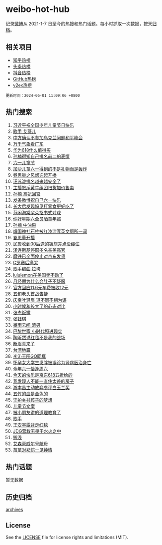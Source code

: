 # weibo-hot-hub

记录[微博](https://www.weibo.com)从 2021-1-7 日至今的热搜和热门话题。每小时抓取一次数据，按天[归档](archives)。

## 相关项目

- [知乎热榜](https://github.com/lonnyzhang423/zhihu-hot-hub)
- [头条热榜](https://github.com/lonnyzhang423/toutiao-hot-hub)
- [抖音热榜](https://github.com/lonnyzhang423/douyin-hot-hub)
- [GitHub热榜](https://github.com/lonnyzhang423/github-hot-hub)
- [v2ex热榜](https://github.com/lonnyzhang423/v2ex-hot-hub)


`更新时间：2024-06-01 11:09:06 +0800`

## 热门搜索

1. [习近平祝全国少年儿童节日快乐](https://m.weibo.cn/search?containerid=100103type%3D1%26t%3D10%26q%3D%23%E4%B9%A0%E8%BF%91%E5%B9%B3%E7%A5%9D%E5%85%A8%E5%9B%BD%E5%B0%91%E5%B9%B4%E5%84%BF%E7%AB%A5%E8%8A%82%E6%97%A5%E5%BF%AB%E4%B9%90%23&stream_entry_id=51&isnewpage=1&extparam=seat%3D1%26dgr%3D0%26filter_type%3Drealtimehot%26stream_entry_id%3D51%26c_type%3D51%26pos%3D0%26q%3D%2523%25E4%25B9%25A0%25E8%25BF%2591%25E5%25B9%25B3%25E7%25A5%259D%25E5%2585%25A8%25E5%259B%25BD%25E5%25B0%2591%25E5%25B9%25B4%25E5%2584%25BF%25E7%25AB%25A5%25E8%258A%2582%25E6%2597%25A5%25E5%25BF%25AB%25E4%25B9%2590%2523%26cate%3D10103%26display_time%3D1717211344%26pre_seqid%3D1717211344926023191172)
1. [歌手 艾薇儿](https://m.weibo.cn/search?containerid=100103type%3D1%26t%3D10%26q%3D%E6%AD%8C%E6%89%8B+%E8%89%BE%E8%96%87%E5%84%BF&stream_entry_id=31&isnewpage=1&extparam=seat%3D1%26filter_type%3Drealtimehot%26c_type%3D31%26lcate%3D5001%26realpos%3D1%26cate%3D5001%26band_rank%3D1%26dgr%3D0%26pos%3D0%26q%3D%25E6%25AD%258C%25E6%2589%258B%2520%25E8%2589%25BE%25E8%2596%2587%25E5%2584%25BF%26stream_entry_id%3D31%26flag%3D1%26display_time%3D1717211344%26pre_seqid%3D1717211344926023191172)
1. [中方确认不参加乌克兰问题和平峰会](https://m.weibo.cn/search?containerid=100103type%3D1%26t%3D10%26q%3D%23%E4%B8%AD%E6%96%B9%E7%A1%AE%E8%AE%A4%E4%B8%8D%E5%8F%82%E5%8A%A0%E4%B9%8C%E5%85%8B%E5%85%B0%E9%97%AE%E9%A2%98%E5%92%8C%E5%B9%B3%E5%B3%B0%E4%BC%9A%23&stream_entry_id=31&isnewpage=1&extparam=seat%3D1%26filter_type%3Drealtimehot%26c_type%3D31%26lcate%3D5001%26realpos%3D2%26cate%3D5001%26band_rank%3D2%26dgr%3D0%26pos%3D1%26q%3D%2523%25E4%25B8%25AD%25E6%2596%25B9%25E7%25A1%25AE%25E8%25AE%25A4%25E4%25B8%258D%25E5%258F%2582%25E5%258A%25A0%25E4%25B9%258C%25E5%2585%258B%25E5%2585%25B0%25E9%2597%25AE%25E9%25A2%2598%25E5%2592%258C%25E5%25B9%25B3%25E5%25B3%25B0%25E4%25BC%259A%2523%26stream_entry_id%3D31%26flag%3D2%26display_time%3D1717211344%26pre_seqid%3D1717211344926023191172)
1. [万千气象看广东](https://m.weibo.cn/search?containerid=100103type%3D1%26t%3D10%26q%3D%23%E4%B8%87%E5%8D%83%E6%B0%94%E8%B1%A1%E7%9C%8B%E5%B9%BF%E4%B8%9C%23&stream_entry_id=31&isnewpage=1&extparam=seat%3D1%26filter_type%3Drealtimehot%26c_type%3D31%26lcate%3D5001%26realpos%3D3%26cate%3D5001%26band_rank%3D3%26dgr%3D0%26pos%3D2%26q%3D%2523%25E4%25B8%2587%25E5%258D%2583%25E6%25B0%2594%25E8%25B1%25A1%25E7%259C%258B%25E5%25B9%25BF%25E4%25B8%259C%2523%26stream_entry_id%3D31%26flag%3D1%26display_time%3D1717211344%26pre_seqid%3D1717211344926023191172)
1. [华为618什么值得买](https://m.weibo.cn/search?containerid=100103type%3D1%26t%3D10%26q%3D%23%E5%8D%8E%E4%B8%BA618%E4%BB%80%E4%B9%88%E5%80%BC%E5%BE%97%E4%B9%B0%23&stream_entry_id=31&isnewpage=1&extparam=seat%3D1%26filter_type%3Drealtimehot%26c_type%3D31%26lcate%3D5001%26cate%3D5001%26topic_ad%3D1%26band_rank%3D4%26q%3D%2523%25E5%258D%258E%25E4%25B8%25BA618%25E4%25BB%2580%25E4%25B9%2588%25E5%2580%25BC%25E5%25BE%2597%25E4%25B9%25B0%2523%26stream_entry_id%3D31%26pos%3D3%26adid%3D240062%26is_ad_pos%3D1%26dgr%3D0%26display_time%3D1717211344%26pre_seqid%3D1717211344926023191172)
1. [孙楠得知自己排名前二的表情](https://m.weibo.cn/search?containerid=100103type%3D1%26t%3D10%26q%3D%23%E5%AD%99%E6%A5%A0%E5%BE%97%E7%9F%A5%E8%87%AA%E5%B7%B1%E6%8E%92%E5%90%8D%E5%89%8D%E4%BA%8C%E7%9A%84%E8%A1%A8%E6%83%85%23&stream_entry_id=31&isnewpage=1&extparam=seat%3D1%26filter_type%3Drealtimehot%26c_type%3D31%26lcate%3D5001%26realpos%3D4%26cate%3D5001%26band_rank%3D4%26dgr%3D0%26pos%3D4%26q%3D%2523%25E5%25AD%2599%25E6%25A5%25A0%25E5%25BE%2597%25E7%259F%25A5%25E8%2587%25AA%25E5%25B7%25B1%25E6%258E%2592%25E5%2590%258D%25E5%2589%258D%25E4%25BA%258C%25E7%259A%2584%25E8%25A1%25A8%25E6%2583%2585%2523%26stream_entry_id%3D31%26flag%3D1%26display_time%3D1717211344%26pre_seqid%3D1717211344926023191172)
1. [六一儿童节](https://m.weibo.cn/search?containerid=100103type%3D1%26t%3D10%26q%3D%E5%85%AD%E4%B8%80%E5%84%BF%E7%AB%A5%E8%8A%82&stream_entry_id=31&isnewpage=1&extparam=seat%3D1%26filter_type%3Drealtimehot%26c_type%3D31%26lcate%3D5001%26realpos%3D5%26cate%3D5001%26band_rank%3D5%26dgr%3D0%26pos%3D5%26q%3D%25E5%2585%25AD%25E4%25B8%2580%25E5%2584%25BF%25E7%25AB%25A5%25E8%258A%2582%26stream_entry_id%3D31%26flag%3D16%26display_time%3D1717211344%26pre_seqid%3D1717211344926023191172)
1. [加沙儿童六一得到的不是礼物而是轰炸](https://m.weibo.cn/search?containerid=100103type%3D1%26t%3D10%26q%3D%23%E5%8A%A0%E6%B2%99%E5%84%BF%E7%AB%A5%E5%85%AD%E4%B8%80%E5%BE%97%E5%88%B0%E7%9A%84%E4%B8%8D%E6%98%AF%E7%A4%BC%E7%89%A9%E8%80%8C%E6%98%AF%E8%BD%B0%E7%82%B8%23&stream_entry_id=31&isnewpage=1&extparam=seat%3D1%26filter_type%3Drealtimehot%26c_type%3D31%26lcate%3D5001%26realpos%3D6%26cate%3D5001%26band_rank%3D6%26dgr%3D0%26pos%3D6%26q%3D%2523%25E5%258A%25A0%25E6%25B2%2599%25E5%2584%25BF%25E7%25AB%25A5%25E5%2585%25AD%25E4%25B8%2580%25E5%25BE%2597%25E5%2588%25B0%25E7%259A%2584%25E4%25B8%258D%25E6%2598%25AF%25E7%25A4%25BC%25E7%2589%25A9%25E8%2580%258C%25E6%2598%25AF%25E8%25BD%25B0%25E7%2582%25B8%2523%26stream_entry_id%3D31%26flag%3D0%26display_time%3D1717211344%26pre_seqid%3D1717211344926023191172)
1. [眷思量之风烟迭起开播](https://m.weibo.cn/search?containerid=100103type%3D1%26t%3D10%26q%3D%23%E7%9C%B7%E6%80%9D%E9%87%8F%E4%B9%8B%E9%A3%8E%E7%83%9F%E8%BF%AD%E8%B5%B7%E5%BC%80%E6%92%AD%23&stream_entry_id=31&isnewpage=1&extparam=seat%3D1%26filter_type%3Drealtimehot%26c_type%3D31%26lcate%3D5001%26cate%3D5001%26band_rank%3D7%26q%3D%2523%25E7%259C%25B7%25E6%2580%259D%25E9%2587%258F%25E4%25B9%258B%25E9%25A3%258E%25E7%2583%259F%25E8%25BF%25AD%25E8%25B5%25B7%25E5%25BC%2580%25E6%2592%25AD%2523%26stream_entry_id%3D31%26pos%3D7%26is_ad_pos%3D1%26adid%3D240290%26dgr%3D0%26display_time%3D1717211344%26pre_seqid%3D1717211344926023191172)
1. [汪苏泷排名越来越安全了](https://m.weibo.cn/search?containerid=100103type%3D1%26t%3D10%26q%3D%23%E6%B1%AA%E8%8B%8F%E6%B3%B7%E6%8E%92%E5%90%8D%E8%B6%8A%E6%9D%A5%E8%B6%8A%E5%AE%89%E5%85%A8%E4%BA%86%23&stream_entry_id=31&isnewpage=1&extparam=seat%3D1%26filter_type%3Drealtimehot%26c_type%3D31%26lcate%3D5001%26realpos%3D7%26cate%3D5001%26band_rank%3D7%26dgr%3D0%26pos%3D8%26q%3D%2523%25E6%25B1%25AA%25E8%258B%258F%25E6%25B3%25B7%25E6%258E%2592%25E5%2590%258D%25E8%25B6%258A%25E6%259D%25A5%25E8%25B6%258A%25E5%25AE%2589%25E5%2585%25A8%25E4%25BA%2586%2523%26stream_entry_id%3D31%26flag%3D2%26display_time%3D1717211344%26pre_seqid%3D1717211344926023191172)
1. [主播怒斥黄牛组团扫货加价售卖](https://m.weibo.cn/search?containerid=100103type%3D1%26t%3D10%26q%3D%23%E4%B8%BB%E6%92%AD%E6%80%92%E6%96%A5%E9%BB%84%E7%89%9B%E7%BB%84%E5%9B%A2%E6%89%AB%E8%B4%A7%E5%8A%A0%E4%BB%B7%E5%94%AE%E5%8D%96%23&stream_entry_id=31&isnewpage=1&extparam=seat%3D1%26filter_type%3Drealtimehot%26c_type%3D31%26lcate%3D5001%26realpos%3D8%26cate%3D5001%26band_rank%3D8%26dgr%3D0%26pos%3D9%26q%3D%2523%25E4%25B8%25BB%25E6%2592%25AD%25E6%2580%2592%25E6%2596%25A5%25E9%25BB%2584%25E7%2589%259B%25E7%25BB%2584%25E5%259B%25A2%25E6%2589%25AB%25E8%25B4%25A7%25E5%258A%25A0%25E4%25BB%25B7%25E5%2594%25AE%25E5%258D%2596%2523%26stream_entry_id%3D31%26flag%3D1%26display_time%3D1717211344%26pre_seqid%3D1717211344926023191172)
1. [孙楠 熹妃回宫](https://m.weibo.cn/search?containerid=100103type%3D1%26t%3D10%26q%3D%E5%AD%99%E6%A5%A0+%E7%86%B9%E5%A6%83%E5%9B%9E%E5%AE%AB&stream_entry_id=31&isnewpage=1&extparam=seat%3D1%26filter_type%3Drealtimehot%26c_type%3D31%26lcate%3D5001%26realpos%3D9%26cate%3D5001%26band_rank%3D9%26dgr%3D0%26pos%3D10%26q%3D%25E5%25AD%2599%25E6%25A5%25A0%2520%25E7%2586%25B9%25E5%25A6%2583%25E5%259B%259E%25E5%25AE%25AB%26stream_entry_id%3D31%26flag%3D0%26display_time%3D1717211344%26pre_seqid%3D1717211344926023191172)
1. [发条微博祝自己六一快乐](https://m.weibo.cn/search?containerid=100103type%3D1%26t%3D10%26q%3D%23%E5%8F%91%E6%9D%A1%E5%BE%AE%E5%8D%9A%E7%A5%9D%E8%87%AA%E5%B7%B1%E5%85%AD%E4%B8%80%E5%BF%AB%E4%B9%90%23&stream_entry_id=31&isnewpage=1&extparam=seat%3D1%26filter_type%3Drealtimehot%26c_type%3D31%26lcate%3D5001%26realpos%3D10%26cate%3D5001%26band_rank%3D10%26dgr%3D0%26pos%3D11%26q%3D%2523%25E5%258F%2591%25E6%259D%25A1%25E5%25BE%25AE%25E5%258D%259A%25E7%25A5%259D%25E8%2587%25AA%25E5%25B7%25B1%25E5%2585%25AD%25E4%25B8%2580%25E5%25BF%25AB%25E4%25B9%2590%2523%26stream_entry_id%3D31%26flag%3D1%26display_time%3D1717211344%26pre_seqid%3D1717211344926023191172)
1. [长大后发现妈见打零食更好吃了](https://m.weibo.cn/search?containerid=100103type%3D1%26t%3D10%26q%3D%23%E9%95%BF%E5%A4%A7%E5%90%8E%E5%8F%91%E7%8E%B0%E5%A6%88%E8%A7%81%E6%89%93%E9%9B%B6%E9%A3%9F%E6%9B%B4%E5%A5%BD%E5%90%83%E4%BA%86%23&stream_entry_id=31&isnewpage=1&extparam=seat%3D1%26filter_type%3Drealtimehot%26c_type%3D31%26lcate%3D5001%26realpos%3D11%26cate%3D5001%26band_rank%3D11%26dgr%3D0%26pos%3D12%26q%3D%2523%25E9%2595%25BF%25E5%25A4%25A7%25E5%2590%258E%25E5%258F%2591%25E7%258E%25B0%25E5%25A6%2588%25E8%25A7%2581%25E6%2589%2593%25E9%259B%25B6%25E9%25A3%259F%25E6%259B%25B4%25E5%25A5%25BD%25E5%2590%2583%25E4%25BA%2586%2523%26stream_entry_id%3D31%26flag%3D1%26display_time%3D1717211344%26pre_seqid%3D1717211344926023191172)
1. [范闲海棠朵朵抠书式对戏](https://m.weibo.cn/search?containerid=100103type%3D1%26t%3D10%26q%3D%23%E8%8C%83%E9%97%B2%E6%B5%B7%E6%A3%A0%E6%9C%B5%E6%9C%B5%E6%8A%A0%E4%B9%A6%E5%BC%8F%E5%AF%B9%E6%88%8F%23&stream_entry_id=31&isnewpage=1&extparam=seat%3D1%26filter_type%3Drealtimehot%26c_type%3D31%26lcate%3D5001%26realpos%3D12%26cate%3D5001%26band_rank%3D12%26dgr%3D0%26pos%3D13%26q%3D%2523%25E8%258C%2583%25E9%2597%25B2%25E6%25B5%25B7%25E6%25A3%25A0%25E6%259C%25B5%25E6%259C%25B5%25E6%258A%25A0%25E4%25B9%25A6%25E5%25BC%258F%25E5%25AF%25B9%25E6%2588%258F%2523%26stream_entry_id%3D31%26flag%3D1%26display_time%3D1717211344%26pre_seqid%3D1717211344926023191172)
1. [你好星期六全员晒童年照](https://m.weibo.cn/search?containerid=100103type%3D1%26t%3D10%26q%3D%23%E4%BD%A0%E5%A5%BD%E6%98%9F%E6%9C%9F%E5%85%AD%E5%85%A8%E5%91%98%E6%99%92%E7%AB%A5%E5%B9%B4%E7%85%A7%23&stream_entry_id=31&isnewpage=1&extparam=seat%3D1%26filter_type%3Drealtimehot%26c_type%3D31%26lcate%3D5001%26realpos%3D13%26cate%3D5001%26band_rank%3D13%26dgr%3D0%26pos%3D14%26q%3D%2523%25E4%25BD%25A0%25E5%25A5%25BD%25E6%2598%259F%25E6%259C%259F%25E5%2585%25AD%25E5%2585%25A8%25E5%2591%2598%25E6%2599%2592%25E7%25AB%25A5%25E5%25B9%25B4%25E7%2585%25A7%2523%26stream_entry_id%3D31%26flag%3D1%26display_time%3D1717211344%26pre_seqid%3D1717211344926023191172)
1. [孙楠 牛油果](https://m.weibo.cn/search?containerid=100103type%3D1%26t%3D10%26q%3D%E5%AD%99%E6%A5%A0+%E7%89%9B%E6%B2%B9%E6%9E%9C&stream_entry_id=31&isnewpage=1&extparam=seat%3D1%26filter_type%3Drealtimehot%26c_type%3D31%26lcate%3D5001%26realpos%3D14%26cate%3D5001%26band_rank%3D14%26dgr%3D0%26pos%3D15%26q%3D%25E5%25AD%2599%25E6%25A5%25A0%2520%25E7%2589%259B%25E6%25B2%25B9%25E6%259E%259C%26stream_entry_id%3D31%26flag%3D0%26display_time%3D1717211344%26pre_seqid%3D1717211344926023191172)
1. [靖国神社石柱被红漆涂写英文厕所一词](https://m.weibo.cn/search?containerid=100103type%3D1%26t%3D10%26q%3D%23%E9%9D%96%E5%9B%BD%E7%A5%9E%E7%A4%BE%E7%9F%B3%E6%9F%B1%E8%A2%AB%E7%BA%A2%E6%BC%86%E6%B6%82%E5%86%99%E8%8B%B1%E6%96%87%E5%8E%95%E6%89%80%E4%B8%80%E8%AF%8D%23&stream_entry_id=31&isnewpage=1&extparam=seat%3D1%26filter_type%3Drealtimehot%26c_type%3D31%26lcate%3D5001%26realpos%3D15%26cate%3D5001%26band_rank%3D15%26dgr%3D0%26pos%3D16%26q%3D%2523%25E9%259D%2596%25E5%259B%25BD%25E7%25A5%259E%25E7%25A4%25BE%25E7%259F%25B3%25E6%259F%25B1%25E8%25A2%25AB%25E7%25BA%25A2%25E6%25BC%2586%25E6%25B6%2582%25E5%2586%2599%25E8%258B%25B1%25E6%2596%2587%25E5%258E%2595%25E6%2589%2580%25E4%25B8%2580%25E8%25AF%258D%2523%26stream_entry_id%3D31%26flag%3D1%26display_time%3D1717211344%26pre_seqid%3D1717211344926023191172)
1. [眷思量开播](https://m.weibo.cn/search?containerid=100103type%3D1%26t%3D10%26q%3D%E7%9C%B7%E6%80%9D%E9%87%8F%E5%BC%80%E6%92%AD&stream_entry_id=31&isnewpage=1&extparam=seat%3D1%26filter_type%3Drealtimehot%26c_type%3D31%26lcate%3D5001%26realpos%3D16%26cate%3D5001%26band_rank%3D16%26dgr%3D0%26pos%3D17%26q%3D%25E7%259C%25B7%25E6%2580%259D%25E9%2587%258F%25E5%25BC%2580%25E6%2592%25AD%26stream_entry_id%3D31%26flag%3D1%26display_time%3D1717211344%26pre_seqid%3D1717211344926023191172)
1. [民警收到00后送的锦旗差点没绷住](https://m.weibo.cn/search?containerid=100103type%3D1%26t%3D10%26q%3D%23%E6%B0%91%E8%AD%A6%E6%94%B6%E5%88%B000%E5%90%8E%E9%80%81%E7%9A%84%E9%94%A6%E6%97%97%E5%B7%AE%E7%82%B9%E6%B2%A1%E7%BB%B7%E4%BD%8F%23&stream_entry_id=31&isnewpage=1&extparam=seat%3D1%26filter_type%3Drealtimehot%26c_type%3D31%26lcate%3D5001%26realpos%3D17%26cate%3D5001%26band_rank%3D17%26dgr%3D0%26pos%3D18%26q%3D%2523%25E6%25B0%2591%25E8%25AD%25A6%25E6%2594%25B6%25E5%2588%25B000%25E5%2590%258E%25E9%2580%2581%25E7%259A%2584%25E9%2594%25A6%25E6%2597%2597%25E5%25B7%25AE%25E7%2582%25B9%25E6%25B2%25A1%25E7%25BB%25B7%25E4%25BD%258F%2523%26stream_entry_id%3D31%26flag%3D32768%26display_time%3D1717211344%26pre_seqid%3D1717211344926023191172)
1. [泽连斯基停职多名亲美高官](https://m.weibo.cn/search?containerid=100103type%3D1%26t%3D10%26q%3D%23%E6%B3%BD%E8%BF%9E%E6%96%AF%E5%9F%BA%E5%81%9C%E8%81%8C%E5%A4%9A%E5%90%8D%E4%BA%B2%E7%BE%8E%E9%AB%98%E5%AE%98%23&stream_entry_id=31&isnewpage=1&extparam=seat%3D1%26filter_type%3Drealtimehot%26c_type%3D31%26lcate%3D5001%26realpos%3D18%26cate%3D5001%26band_rank%3D18%26dgr%3D0%26pos%3D19%26q%3D%2523%25E6%25B3%25BD%25E8%25BF%259E%25E6%2596%25AF%25E5%259F%25BA%25E5%2581%259C%25E8%2581%258C%25E5%25A4%259A%25E5%2590%258D%25E4%25BA%25B2%25E7%25BE%258E%25E9%25AB%2598%25E5%25AE%2598%2523%26stream_entry_id%3D31%26flag%3D1%26display_time%3D1717211344%26pre_seqid%3D1717211344926023191172)
1. [磨铁已全面停止对京东发货](https://m.weibo.cn/search?containerid=100103type%3D1%26t%3D10%26q%3D%23%E7%A3%A8%E9%93%81%E5%B7%B2%E5%85%A8%E9%9D%A2%E5%81%9C%E6%AD%A2%E5%AF%B9%E4%BA%AC%E4%B8%9C%E5%8F%91%E8%B4%A7%23&stream_entry_id=31&isnewpage=1&extparam=seat%3D1%26filter_type%3Drealtimehot%26c_type%3D31%26lcate%3D5001%26realpos%3D19%26cate%3D5001%26band_rank%3D19%26dgr%3D0%26pos%3D20%26q%3D%2523%25E7%25A3%25A8%25E9%2593%2581%25E5%25B7%25B2%25E5%2585%25A8%25E9%259D%25A2%25E5%2581%259C%25E6%25AD%25A2%25E5%25AF%25B9%25E4%25BA%25AC%25E4%25B8%259C%25E5%258F%2591%25E8%25B4%25A7%2523%26stream_entry_id%3D31%26flag%3D1%26display_time%3D1717211344%26pre_seqid%3D1717211344926023191172)
1. [C罗赛后痛哭](https://m.weibo.cn/search?containerid=100103type%3D1%26t%3D10%26q%3DC%E7%BD%97%E8%B5%9B%E5%90%8E%E7%97%9B%E5%93%AD&stream_entry_id=31&isnewpage=1&extparam=seat%3D1%26filter_type%3Drealtimehot%26c_type%3D31%26lcate%3D5001%26realpos%3D20%26cate%3D5001%26band_rank%3D20%26dgr%3D0%26pos%3D21%26q%3DC%25E7%25BD%2597%25E8%25B5%259B%25E5%2590%258E%25E7%2597%259B%25E5%2593%25AD%26stream_entry_id%3D31%26flag%3D0%26display_time%3D1717211344%26pre_seqid%3D1717211344926023191172)
1. [歌手编曲 拉垮](https://m.weibo.cn/search?containerid=100103type%3D1%26t%3D10%26q%3D%E6%AD%8C%E6%89%8B%E7%BC%96%E6%9B%B2+%E6%8B%89%E5%9E%AE&stream_entry_id=31&isnewpage=1&extparam=seat%3D1%26filter_type%3Drealtimehot%26c_type%3D31%26lcate%3D5001%26realpos%3D21%26cate%3D5001%26band_rank%3D21%26dgr%3D0%26pos%3D22%26q%3D%25E6%25AD%258C%25E6%2589%258B%25E7%25BC%2596%25E6%259B%25B2%2520%25E6%258B%2589%25E5%259E%25AE%26stream_entry_id%3D31%26flag%3D0%26display_time%3D1717211344%26pre_seqid%3D1717211344926023191172)
1. [lululemon在美国卖不动了](https://m.weibo.cn/search?containerid=100103type%3D1%26t%3D10%26q%3D%23lululemon%E5%9C%A8%E7%BE%8E%E5%9B%BD%E5%8D%96%E4%B8%8D%E5%8A%A8%E4%BA%86%23&stream_entry_id=31&isnewpage=1&extparam=seat%3D1%26filter_type%3Drealtimehot%26c_type%3D31%26lcate%3D5001%26realpos%3D22%26cate%3D5001%26band_rank%3D22%26dgr%3D0%26pos%3D23%26q%3D%2523lululemon%25E5%259C%25A8%25E7%25BE%258E%25E5%259B%25BD%25E5%258D%2596%25E4%25B8%258D%25E5%258A%25A8%25E4%25BA%2586%2523%26stream_entry_id%3D31%26flag%3D1%26display_time%3D1717211344%26pre_seqid%3D1717211344926023191172)
1. [月经期为什么会肚子不舒服](https://m.weibo.cn/search?containerid=100103type%3D1%26t%3D10%26q%3D%23%E6%9C%88%E7%BB%8F%E6%9C%9F%E4%B8%BA%E4%BB%80%E4%B9%88%E4%BC%9A%E8%82%9A%E5%AD%90%E4%B8%8D%E8%88%92%E6%9C%8D%23&stream_entry_id=31&isnewpage=1&extparam=seat%3D1%26filter_type%3Drealtimehot%26c_type%3D31%26lcate%3D5001%26realpos%3D23%26cate%3D5001%26band_rank%3D23%26dgr%3D0%26pos%3D24%26q%3D%2523%25E6%259C%2588%25E7%25BB%258F%25E6%259C%259F%25E4%25B8%25BA%25E4%25BB%2580%25E4%25B9%2588%25E4%25BC%259A%25E8%2582%259A%25E5%25AD%2590%25E4%25B8%258D%25E8%2588%2592%25E6%259C%258D%2523%26stream_entry_id%3D31%26flag%3D2%26display_time%3D1717211344%26pre_seqid%3D1717211344926023191172)
1. [官方回应11.6元车费被收12元](https://m.weibo.cn/search?containerid=100103type%3D1%26t%3D10%26q%3D%23%E5%AE%98%E6%96%B9%E5%9B%9E%E5%BA%9411.6%E5%85%83%E8%BD%A6%E8%B4%B9%E8%A2%AB%E6%94%B612%E5%85%83%23&stream_entry_id=31&isnewpage=1&extparam=seat%3D1%26filter_type%3Drealtimehot%26c_type%3D31%26lcate%3D5001%26realpos%3D24%26cate%3D5001%26band_rank%3D24%26dgr%3D0%26pos%3D25%26q%3D%2523%25E5%25AE%2598%25E6%2596%25B9%25E5%259B%259E%25E5%25BA%259411.6%25E5%2585%2583%25E8%25BD%25A6%25E8%25B4%25B9%25E8%25A2%25AB%25E6%2594%25B612%25E5%2585%2583%2523%26stream_entry_id%3D31%26flag%3D1%26display_time%3D1717211344%26pre_seqid%3D1717211344926023191172)
1. [五旬老头首战告捷](https://m.weibo.cn/search?containerid=100103type%3D1%26t%3D10%26q%3D%23%E4%BA%94%E6%97%AC%E8%80%81%E5%A4%B4%E9%A6%96%E6%88%98%E5%91%8A%E6%8D%B7%23&stream_entry_id=31&isnewpage=1&extparam=seat%3D1%26filter_type%3Drealtimehot%26c_type%3D31%26lcate%3D5001%26realpos%3D25%26cate%3D5001%26band_rank%3D25%26dgr%3D0%26pos%3D26%26q%3D%2523%25E4%25BA%2594%25E6%2597%25AC%25E8%2580%2581%25E5%25A4%25B4%25E9%25A6%2596%25E6%2588%2598%25E5%2591%258A%25E6%258D%25B7%2523%26stream_entry_id%3D31%26flag%3D0%26display_time%3D1717211344%26pre_seqid%3D1717211344926023191172)
1. [庆帝叶轻眉 道不同不相为谋](https://m.weibo.cn/search?containerid=100103type%3D1%26t%3D10%26q%3D%E5%BA%86%E5%B8%9D%E5%8F%B6%E8%BD%BB%E7%9C%89+%E9%81%93%E4%B8%8D%E5%90%8C%E4%B8%8D%E7%9B%B8%E4%B8%BA%E8%B0%8B&stream_entry_id=31&isnewpage=1&extparam=seat%3D1%26filter_type%3Drealtimehot%26c_type%3D31%26lcate%3D5001%26realpos%3D26%26cate%3D5001%26band_rank%3D26%26dgr%3D0%26pos%3D27%26q%3D%25E5%25BA%2586%25E5%25B8%259D%25E5%258F%25B6%25E8%25BD%25BB%25E7%259C%2589%2520%25E9%2581%2593%25E4%25B8%258D%25E5%2590%258C%25E4%25B8%258D%25E7%259B%25B8%25E4%25B8%25BA%25E8%25B0%258B%26stream_entry_id%3D31%26flag%3D0%26display_time%3D1717211344%26pre_seqid%3D1717211344926023191172)
1. [小时候和长大了的心态对比](https://m.weibo.cn/search?containerid=100103type%3D1%26t%3D10%26q%3D%23%E5%B0%8F%E6%97%B6%E5%80%99%E5%92%8C%E9%95%BF%E5%A4%A7%E4%BA%86%E7%9A%84%E5%BF%83%E6%80%81%E5%AF%B9%E6%AF%94%23&stream_entry_id=31&isnewpage=1&extparam=seat%3D1%26filter_type%3Drealtimehot%26c_type%3D31%26lcate%3D5001%26realpos%3D27%26cate%3D5001%26band_rank%3D27%26dgr%3D0%26pos%3D28%26q%3D%2523%25E5%25B0%258F%25E6%2597%25B6%25E5%2580%2599%25E5%2592%258C%25E9%2595%25BF%25E5%25A4%25A7%25E4%25BA%2586%25E7%259A%2584%25E5%25BF%2583%25E6%2580%2581%25E5%25AF%25B9%25E6%25AF%2594%2523%26stream_entry_id%3D31%26flag%3D1%26display_time%3D1717211344%26pre_seqid%3D1717211344926023191172)
1. [张杰饭撒](https://m.weibo.cn/search?containerid=100103type%3D1%26t%3D10%26q%3D%23%E5%BC%A0%E6%9D%B0%E9%A5%AD%E6%92%92%23&stream_entry_id=31&isnewpage=1&extparam=seat%3D1%26filter_type%3Drealtimehot%26c_type%3D31%26lcate%3D5001%26realpos%3D28%26cate%3D5001%26band_rank%3D28%26dgr%3D0%26pos%3D29%26q%3D%2523%25E5%25BC%25A0%25E6%259D%25B0%25E9%25A5%25AD%25E6%2592%2592%2523%26stream_entry_id%3D31%26flag%3D1%26display_time%3D1717211344%26pre_seqid%3D1717211344926023191172)
1. [张钰琪](https://m.weibo.cn/search?containerid=100103type%3D1%26t%3D10%26q%3D%E5%BC%A0%E9%92%B0%E7%90%AA&stream_entry_id=31&isnewpage=1&extparam=seat%3D1%26filter_type%3Drealtimehot%26c_type%3D31%26lcate%3D5001%26realpos%3D29%26cate%3D5001%26band_rank%3D29%26dgr%3D0%26pos%3D30%26q%3D%25E5%25BC%25A0%25E9%2592%25B0%25E7%2590%25AA%26stream_entry_id%3D31%26flag%3D1%26display_time%3D1717211344%26pre_seqid%3D1717211344926023191172)
1. [墨雨云间 渣男](https://m.weibo.cn/search?containerid=100103type%3D1%26t%3D10%26q%3D%E5%A2%A8%E9%9B%A8%E4%BA%91%E9%97%B4+%E6%B8%A3%E7%94%B7&stream_entry_id=31&isnewpage=1&extparam=seat%3D1%26filter_type%3Drealtimehot%26c_type%3D31%26lcate%3D5001%26realpos%3D30%26cate%3D5001%26band_rank%3D30%26dgr%3D0%26pos%3D31%26q%3D%25E5%25A2%25A8%25E9%259B%25A8%25E4%25BA%2591%25E9%2597%25B4%2520%25E6%25B8%25A3%25E7%2594%25B7%26stream_entry_id%3D31%26flag%3D1%26display_time%3D1717211344%26pre_seqid%3D1717211344926023191172)
1. [巴黎世家 小时代照进现实](https://m.weibo.cn/search?containerid=100103type%3D1%26t%3D10%26q%3D%E5%B7%B4%E9%BB%8E%E4%B8%96%E5%AE%B6+%E5%B0%8F%E6%97%B6%E4%BB%A3%E7%85%A7%E8%BF%9B%E7%8E%B0%E5%AE%9E&stream_entry_id=31&isnewpage=1&extparam=seat%3D1%26filter_type%3Drealtimehot%26c_type%3D31%26lcate%3D5001%26realpos%3D31%26cate%3D5001%26band_rank%3D31%26dgr%3D0%26pos%3D32%26q%3D%25E5%25B7%25B4%25E9%25BB%258E%25E4%25B8%2596%25E5%25AE%25B6%2520%25E5%25B0%258F%25E6%2597%25B6%25E4%25BB%25A3%25E7%2585%25A7%25E8%25BF%259B%25E7%258E%25B0%25E5%25AE%259E%26stream_entry_id%3D31%26flag%3D1%26display_time%3D1717211344%26pre_seqid%3D1717211344926023191172)
1. [陶昕然说红毯不是我的战场](https://m.weibo.cn/search?containerid=100103type%3D1%26t%3D10%26q%3D%23%E9%99%B6%E6%98%95%E7%84%B6%E8%AF%B4%E7%BA%A2%E6%AF%AF%E4%B8%8D%E6%98%AF%E6%88%91%E7%9A%84%E6%88%98%E5%9C%BA%23&stream_entry_id=31&isnewpage=1&extparam=seat%3D1%26filter_type%3Drealtimehot%26c_type%3D31%26lcate%3D5001%26realpos%3D32%26cate%3D5001%26band_rank%3D32%26dgr%3D0%26pos%3D33%26q%3D%2523%25E9%2599%25B6%25E6%2598%2595%25E7%2584%25B6%25E8%25AF%25B4%25E7%25BA%25A2%25E6%25AF%25AF%25E4%25B8%258D%25E6%2598%25AF%25E6%2588%2591%25E7%259A%2584%25E6%2588%2598%25E5%259C%25BA%2523%26stream_entry_id%3D31%26flag%3D1%26display_time%3D1717211344%26pre_seqid%3D1717211344926023191172)
1. [断眉真来了](https://m.weibo.cn/search?containerid=100103type%3D1%26t%3D10%26q%3D%23%E6%96%AD%E7%9C%89%E7%9C%9F%E6%9D%A5%E4%BA%86%23&stream_entry_id=31&isnewpage=1&extparam=seat%3D1%26filter_type%3Drealtimehot%26c_type%3D31%26lcate%3D5001%26realpos%3D33%26cate%3D5001%26band_rank%3D33%26dgr%3D0%26pos%3D34%26q%3D%2523%25E6%2596%25AD%25E7%259C%2589%25E7%259C%259F%25E6%259D%25A5%25E4%25BA%2586%2523%26stream_entry_id%3D31%26flag%3D0%26display_time%3D1717211344%26pre_seqid%3D1717211344926023191172)
1. [台湾地震](https://m.weibo.cn/search?containerid=100103type%3D1%26t%3D10%26q%3D%E5%8F%B0%E6%B9%BE%E5%9C%B0%E9%9C%87&stream_entry_id=31&isnewpage=1&extparam=seat%3D1%26filter_type%3Drealtimehot%26c_type%3D31%26lcate%3D5001%26realpos%3D34%26cate%3D5001%26band_rank%3D34%26dgr%3D0%26pos%3D35%26q%3D%25E5%258F%25B0%25E6%25B9%25BE%25E5%259C%25B0%25E9%259C%2587%26stream_entry_id%3D31%26flag%3D0%26display_time%3D1717211344%26pre_seqid%3D1717211344926023191172)
1. [李沁王阳GQ同框](https://m.weibo.cn/search?containerid=100103type%3D1%26t%3D10%26q%3D%23%E6%9D%8E%E6%B2%81%E7%8E%8B%E9%98%B3GQ%E5%90%8C%E6%A1%86%23&stream_entry_id=31&isnewpage=1&extparam=seat%3D1%26filter_type%3Drealtimehot%26c_type%3D31%26lcate%3D5001%26realpos%3D35%26cate%3D5001%26band_rank%3D35%26dgr%3D0%26pos%3D36%26q%3D%2523%25E6%259D%258E%25E6%25B2%2581%25E7%258E%258B%25E9%2598%25B3GQ%25E5%2590%258C%25E6%25A1%2586%2523%26stream_entry_id%3D31%26flag%3D0%26display_time%3D1717211344%26pre_seqid%3D1717211344926023191172)
1. [怀孕女大学生发胖被误诊为肾病医治身亡](https://m.weibo.cn/search?containerid=100103type%3D1%26t%3D10%26q%3D%23%E6%80%80%E5%AD%95%E5%A5%B3%E5%A4%A7%E5%AD%A6%E7%94%9F%E5%8F%91%E8%83%96%E8%A2%AB%E8%AF%AF%E8%AF%8A%E4%B8%BA%E8%82%BE%E7%97%85%E5%8C%BB%E6%B2%BB%E8%BA%AB%E4%BA%A1%23&stream_entry_id=31&isnewpage=1&extparam=seat%3D1%26filter_type%3Drealtimehot%26c_type%3D31%26lcate%3D5001%26realpos%3D36%26cate%3D5001%26band_rank%3D36%26dgr%3D0%26pos%3D37%26q%3D%2523%25E6%2580%2580%25E5%25AD%2595%25E5%25A5%25B3%25E5%25A4%25A7%25E5%25AD%25A6%25E7%2594%259F%25E5%258F%2591%25E8%2583%2596%25E8%25A2%25AB%25E8%25AF%25AF%25E8%25AF%258A%25E4%25B8%25BA%25E8%2582%25BE%25E7%2597%2585%25E5%258C%25BB%25E6%25B2%25BB%25E8%25BA%25AB%25E4%25BA%25A1%2523%26stream_entry_id%3D31%26flag%3D0%26display_time%3D1717211344%26pre_seqid%3D1717211344926023191172)
1. [今年六一恰逢周六](https://m.weibo.cn/search?containerid=100103type%3D1%26t%3D10%26q%3D%23%E4%BB%8A%E5%B9%B4%E5%85%AD%E4%B8%80%E6%81%B0%E9%80%A2%E5%91%A8%E5%85%AD%23&stream_entry_id=31&isnewpage=1&extparam=seat%3D1%26filter_type%3Drealtimehot%26c_type%3D31%26lcate%3D5001%26realpos%3D37%26cate%3D5001%26band_rank%3D37%26dgr%3D0%26pos%3D38%26q%3D%2523%25E4%25BB%258A%25E5%25B9%25B4%25E5%2585%25AD%25E4%25B8%2580%25E6%2581%25B0%25E9%2580%25A2%25E5%2591%25A8%25E5%2585%25AD%2523%26stream_entry_id%3D31%26flag%3D32768%26display_time%3D1717211344%26pre_seqid%3D1717211344926023191172)
1. [今天的快乐是京东618五折给的](https://m.weibo.cn/search?containerid=100103type%3D1%26t%3D10%26q%3D%23%E4%BB%8A%E5%A4%A9%E7%9A%84%E5%BF%AB%E4%B9%90%E6%98%AF%E4%BA%AC%E4%B8%9C618%E4%BA%94%E6%8A%98%E7%BB%99%E7%9A%84%23&stream_entry_id=31&isnewpage=1&extparam=seat%3D1%26filter_type%3Drealtimehot%26c_type%3D31%26lcate%3D5001%26realpos%3D38%26cate%3D5001%26q%3D%2523%25E4%25BB%258A%25E5%25A4%25A9%25E7%259A%2584%25E5%25BF%25AB%25E4%25B9%2590%25E6%2598%25AF%25E4%25BA%25AC%25E4%25B8%259C618%25E4%25BA%2594%25E6%258A%2598%25E7%25BB%2599%25E7%259A%2584%2523%26band_rank%3D38%26dgr%3D0%26pos%3D39%26adid%3D240295%26stream_entry_id%3D31%26flag%3D0%26display_time%3D1717211344%26pre_seqid%3D1717211344926023191172)
1. [我发现人不能一直住太差的房子](https://m.weibo.cn/search?containerid=100103type%3D1%26t%3D10%26q%3D%23%E6%88%91%E5%8F%91%E7%8E%B0%E4%BA%BA%E4%B8%8D%E8%83%BD%E4%B8%80%E7%9B%B4%E4%BD%8F%E5%A4%AA%E5%B7%AE%E7%9A%84%E6%88%BF%E5%AD%90%23&stream_entry_id=31&isnewpage=1&extparam=seat%3D1%26filter_type%3Drealtimehot%26c_type%3D31%26lcate%3D5001%26realpos%3D39%26cate%3D5001%26band_rank%3D39%26dgr%3D0%26pos%3D40%26q%3D%2523%25E6%2588%2591%25E5%258F%2591%25E7%258E%25B0%25E4%25BA%25BA%25E4%25B8%258D%25E8%2583%25BD%25E4%25B8%2580%25E7%259B%25B4%25E4%25BD%258F%25E5%25A4%25AA%25E5%25B7%25AE%25E7%259A%2584%25E6%2588%25BF%25E5%25AD%2590%2523%26stream_entry_id%3D31%26flag%3D0%26display_time%3D1717211344%26pre_seqid%3D1717211344926023191172)
1. [游本昌主动放弃参评白玉兰奖](https://m.weibo.cn/search?containerid=100103type%3D1%26t%3D10%26q%3D%23%E6%B8%B8%E6%9C%AC%E6%98%8C%E4%B8%BB%E5%8A%A8%E6%94%BE%E5%BC%83%E5%8F%82%E8%AF%84%E7%99%BD%E7%8E%89%E5%85%B0%E5%A5%96%23&stream_entry_id=31&isnewpage=1&extparam=seat%3D1%26filter_type%3Drealtimehot%26c_type%3D31%26lcate%3D5001%26realpos%3D40%26cate%3D5001%26band_rank%3D40%26dgr%3D0%26pos%3D41%26q%3D%2523%25E6%25B8%25B8%25E6%259C%25AC%25E6%2598%258C%25E4%25B8%25BB%25E5%258A%25A8%25E6%2594%25BE%25E5%25BC%2583%25E5%258F%2582%25E8%25AF%2584%25E7%2599%25BD%25E7%258E%2589%25E5%2585%25B0%25E5%25A5%2596%2523%26stream_entry_id%3D31%26flag%3D0%26display_time%3D1717211344%26pre_seqid%3D1717211344926023191172)
1. [五竹的血是金色的](https://m.weibo.cn/search?containerid=100103type%3D1%26t%3D10%26q%3D%23%E4%BA%94%E7%AB%B9%E7%9A%84%E8%A1%80%E6%98%AF%E9%87%91%E8%89%B2%E7%9A%84%23&stream_entry_id=31&isnewpage=1&extparam=seat%3D1%26filter_type%3Drealtimehot%26c_type%3D31%26lcate%3D5001%26realpos%3D41%26cate%3D5001%26band_rank%3D41%26dgr%3D0%26pos%3D42%26q%3D%2523%25E4%25BA%2594%25E7%25AB%25B9%25E7%259A%2584%25E8%25A1%2580%25E6%2598%25AF%25E9%2587%2591%25E8%2589%25B2%25E7%259A%2584%2523%26stream_entry_id%3D31%26flag%3D0%26display_time%3D1717211344%26pre_seqid%3D1717211344926023191172)
1. [守护乡村孩子的梦想](https://m.weibo.cn/search?containerid=100103type%3D1%26t%3D10%26q%3D%E5%AE%88%E6%8A%A4%E4%B9%A1%E6%9D%91%E5%AD%A9%E5%AD%90%E7%9A%84%E6%A2%A6%E6%83%B3&stream_entry_id=31&isnewpage=1&extparam=seat%3D1%26filter_type%3Drealtimehot%26c_type%3D31%26lcate%3D5001%26realpos%3D42%26cate%3D5001%26band_rank%3D42%26dgr%3D0%26pos%3D43%26q%3D%25E5%25AE%2588%25E6%258A%25A4%25E4%25B9%25A1%25E6%259D%2591%25E5%25AD%25A9%25E5%25AD%2590%25E7%259A%2584%25E6%25A2%25A6%25E6%2583%25B3%26stream_entry_id%3D31%26flag%3D32768%26display_time%3D1717211344%26pre_seqid%3D1717211344926023191172)
1. [儿童节文案](https://m.weibo.cn/search?containerid=100103type%3D1%26t%3D10%26q%3D%23%E5%84%BF%E7%AB%A5%E8%8A%82%E6%96%87%E6%A1%88%23&stream_entry_id=31&isnewpage=1&extparam=seat%3D1%26filter_type%3Drealtimehot%26c_type%3D31%26lcate%3D5001%26realpos%3D43%26cate%3D5001%26band_rank%3D43%26dgr%3D0%26pos%3D44%26q%3D%2523%25E5%2584%25BF%25E7%25AB%25A5%25E8%258A%2582%25E6%2596%2587%25E6%25A1%2588%2523%26stream_entry_id%3D31%26flag%3D0%26display_time%3D1717211344%26pre_seqid%3D1717211344926023191172)
1. [被小朋友讲的道理教育了](https://m.weibo.cn/search?containerid=100103type%3D1%26t%3D10%26q%3D%23%E8%A2%AB%E5%B0%8F%E6%9C%8B%E5%8F%8B%E8%AE%B2%E7%9A%84%E9%81%93%E7%90%86%E6%95%99%E8%82%B2%E4%BA%86%23&stream_entry_id=31&isnewpage=1&extparam=seat%3D1%26filter_type%3Drealtimehot%26c_type%3D31%26lcate%3D5001%26realpos%3D44%26cate%3D5001%26band_rank%3D44%26dgr%3D0%26pos%3D45%26q%3D%2523%25E8%25A2%25AB%25E5%25B0%258F%25E6%259C%258B%25E5%258F%258B%25E8%25AE%25B2%25E7%259A%2584%25E9%2581%2593%25E7%2590%2586%25E6%2595%2599%25E8%2582%25B2%25E4%25BA%2586%2523%26stream_entry_id%3D31%26flag%3D32768%26display_time%3D1717211344%26pre_seqid%3D1717211344926023191172)
1. [歌手](https://m.weibo.cn/search?containerid=100103type%3D1%26t%3D10%26q%3D%E6%AD%8C%E6%89%8B&stream_entry_id=31&isnewpage=1&extparam=seat%3D1%26filter_type%3Drealtimehot%26c_type%3D31%26lcate%3D5001%26realpos%3D45%26cate%3D5001%26band_rank%3D45%26dgr%3D0%26pos%3D46%26q%3D%25E6%25AD%258C%25E6%2589%258B%26stream_entry_id%3D31%26flag%3D0%26display_time%3D1717211344%26pre_seqid%3D1717211344926023191172)
1. [王安宇露背走红毯](https://m.weibo.cn/search?containerid=100103type%3D1%26t%3D10%26q%3D%23%E7%8E%8B%E5%AE%89%E5%AE%87%E9%9C%B2%E8%83%8C%E8%B5%B0%E7%BA%A2%E6%AF%AF%23&stream_entry_id=31&isnewpage=1&extparam=seat%3D1%26filter_type%3Drealtimehot%26c_type%3D31%26lcate%3D5001%26realpos%3D46%26cate%3D5001%26band_rank%3D46%26dgr%3D0%26pos%3D47%26q%3D%2523%25E7%258E%258B%25E5%25AE%2589%25E5%25AE%2587%25E9%259C%25B2%25E8%2583%258C%25E8%25B5%25B0%25E7%25BA%25A2%25E6%25AF%25AF%2523%26stream_entry_id%3D31%26flag%3D0%26display_time%3D1717211344%26pre_seqid%3D1717211344926023191172)
1. [JDG营救无畏于水火之中](https://m.weibo.cn/search?containerid=100103type%3D1%26t%3D10%26q%3D%23JDG%E8%90%A5%E6%95%91%E6%97%A0%E7%95%8F%E4%BA%8E%E6%B0%B4%E7%81%AB%E4%B9%8B%E4%B8%AD%23&stream_entry_id=31&isnewpage=1&extparam=seat%3D1%26filter_type%3Drealtimehot%26c_type%3D31%26lcate%3D5001%26realpos%3D47%26cate%3D5001%26band_rank%3D47%26dgr%3D0%26pos%3D48%26q%3D%2523JDG%25E8%2590%25A5%25E6%2595%2591%25E6%2597%25A0%25E7%2595%258F%25E4%25BA%258E%25E6%25B0%25B4%25E7%2581%25AB%25E4%25B9%258B%25E4%25B8%25AD%2523%26stream_entry_id%3D31%26flag%3D0%26display_time%3D1717211344%26pre_seqid%3D1717211344926023191172)
1. [搁浅](https://m.weibo.cn/search?containerid=100103type%3D1%26t%3D10%26q%3D%E6%90%81%E6%B5%85&stream_entry_id=31&isnewpage=1&extparam=seat%3D1%26filter_type%3Drealtimehot%26c_type%3D31%26lcate%3D5001%26realpos%3D48%26cate%3D5001%26band_rank%3D48%26dgr%3D0%26pos%3D49%26q%3D%25E6%2590%2581%25E6%25B5%2585%26stream_entry_id%3D31%26flag%3D1%26display_time%3D1717211344%26pre_seqid%3D1717211344926023191172)
1. [艾森豪威尔号航母](https://m.weibo.cn/search?containerid=100103type%3D1%26t%3D10%26q%3D%E8%89%BE%E6%A3%AE%E8%B1%AA%E5%A8%81%E5%B0%94%E5%8F%B7%E8%88%AA%E6%AF%8D&stream_entry_id=31&isnewpage=1&extparam=seat%3D1%26filter_type%3Drealtimehot%26c_type%3D31%26lcate%3D5001%26realpos%3D49%26cate%3D5001%26band_rank%3D49%26dgr%3D0%26pos%3D50%26q%3D%25E8%2589%25BE%25E6%25A3%25AE%25E8%25B1%25AA%25E5%25A8%2581%25E5%25B0%2594%25E5%258F%25B7%25E8%2588%25AA%25E6%25AF%258D%26stream_entry_id%3D31%26flag%3D0%26display_time%3D1717211344%26pre_seqid%3D1717211344926023191172)
1. [苗苗对郑恺一见钟情](https://m.weibo.cn/search?containerid=100103type%3D1%26t%3D10%26q%3D%23%E8%8B%97%E8%8B%97%E5%AF%B9%E9%83%91%E6%81%BA%E4%B8%80%E8%A7%81%E9%92%9F%E6%83%85%23&stream_entry_id=31&isnewpage=1&extparam=seat%3D1%26filter_type%3Drealtimehot%26c_type%3D31%26lcate%3D5001%26realpos%3D50%26cate%3D5001%26band_rank%3D50%26dgr%3D0%26pos%3D51%26q%3D%2523%25E8%258B%2597%25E8%258B%2597%25E5%25AF%25B9%25E9%2583%2591%25E6%2581%25BA%25E4%25B8%2580%25E8%25A7%2581%25E9%2592%259F%25E6%2583%2585%2523%26stream_entry_id%3D31%26flag%3D0%26display_time%3D1717211344%26pre_seqid%3D1717211344926023191172)

## 热门话题

暂无数据

## 历史归档

[archives](archives)

## License

See the [LICENSE](LICENSE) file for license rights and limitations (MIT).
